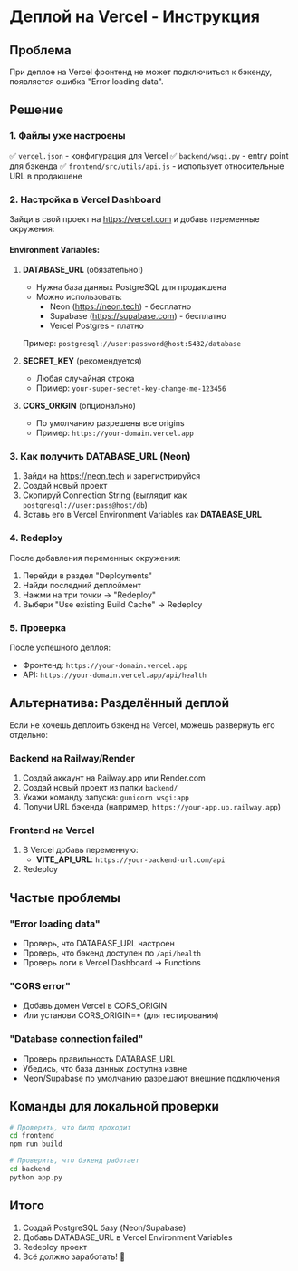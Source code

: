 # Деплой на Vercel - Инструкция

## Проблема
При деплое на Vercel фронтенд не может подключиться к бэкенду, появляется ошибка "Error loading data".

## Решение

### 1. Файлы уже настроены
✅ `vercel.json` - конфигурация для Vercel
✅ `backend/wsgi.py` - entry point для бэкенда
✅ `frontend/src/utils/api.js` - использует относительные URL в продакшене

### 2. Настройка в Vercel Dashboard

Зайди в свой проект на https://vercel.com и добавь переменные окружения:

#### Environment Variables:
1. **DATABASE_URL** (обязательно!)
   - Нужна база данных PostgreSQL для продакшена
   - Можно использовать:
     - Neon (https://neon.tech) - бесплатно
     - Supabase (https://supabase.com) - бесплатно
     - Vercel Postgres - платно
   
   Пример: `postgresql://user:password@host:5432/database`

2. **SECRET_KEY** (рекомендуется)
   - Любая случайная строка
   - Пример: `your-super-secret-key-change-me-123456`

3. **CORS_ORIGIN** (опционально)
   - По умолчанию разрешены все origins
   - Пример: `https://your-domain.vercel.app`

### 3. Как получить DATABASE_URL (Neon)

1. Зайди на https://neon.tech и зарегистрируйся
2. Создай новый проект
3. Скопируй Connection String (выглядит как `postgresql://user:pass@host/db`)
4. Вставь его в Vercel Environment Variables как **DATABASE_URL**

### 4. Redeploy

После добавления переменных окружения:
1. Перейди в раздел "Deployments"
2. Найди последний деплоймент
3. Нажми на три точки → "Redeploy"
4. Выбери "Use existing Build Cache" → Redeploy

### 5. Проверка

После успешного деплоя:
- Фронтенд: `https://your-domain.vercel.app`
- API: `https://your-domain.vercel.app/api/health`

## Альтернатива: Разделённый деплой

Если не хочешь деплоить бэкенд на Vercel, можешь развернуть его отдельно:

### Backend на Railway/Render
1. Создай аккаунт на Railway.app или Render.com
2. Создай новый проект из папки `backend/`
3. Укажи команду запуска: `gunicorn wsgi:app`
4. Получи URL бэкенда (например, `https://your-app.up.railway.app`)

### Frontend на Vercel
1. В Vercel добавь переменную:
   - **VITE_API_URL**: `https://your-backend-url.com/api`
2. Redeploy

## Частые проблемы

### "Error loading data"
- Проверь, что DATABASE_URL настроен
- Проверь, что бэкенд доступен по `/api/health`
- Проверь логи в Vercel Dashboard → Functions

### "CORS error"
- Добавь домен Vercel в CORS_ORIGIN
- Или установи CORS_ORIGIN=* (для тестирования)

### "Database connection failed"
- Проверь правильность DATABASE_URL
- Убедись, что база данных доступна извне
- Neon/Supabase по умолчанию разрешают внешние подключения

## Команды для локальной проверки

```bash
# Проверить, что билд проходит
cd frontend
npm run build

# Проверить, что бэкенд работает
cd backend
python app.py
```

## Итого

1. Создай PostgreSQL базу (Neon/Supabase)
2. Добавь DATABASE_URL в Vercel Environment Variables
3. Redeploy проект
4. Всё должно заработать! 🚀
